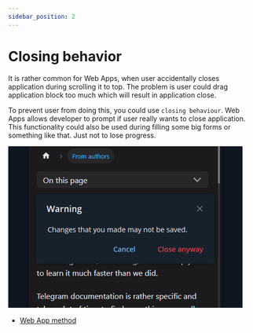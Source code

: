 ```yaml
---
sidebar_position: 2
---
```


# Closing behavior

It is rather common for Web Apps, when user accidentally closes application
during scrolling it to top. The problem is user could drag application block
too much which will result in application close.

To prevent user from doing this, you could use `closing behaviour`. Web Apps
allows developer to prompt if user really wants to close application. This
functionality could also be used during filling some big forms or something
like that. Just not to lose progress.

![closing-behavior.png](../../static/docs/closing-behavior.png)

- [Web App method](../apps-communication/methods#web_app_setup_closing_behavior)
